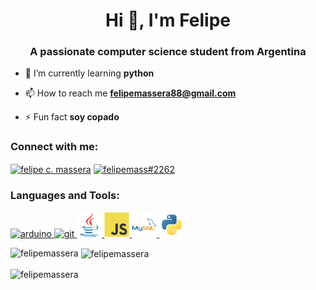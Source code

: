 <h1 align="center">Hi 👋, I'm Felipe</h1>
<h3 align="center">A passionate computer science student from Argentina</h3>

- 🌱 I’m currently learning **python**

- 📫 How to reach me **felipemassera88@gmail.com**

- ⚡ Fun fact **soy copado**

<h3 align="left">Connect with me:</h3>
<p align="left">
<a href="https://linkedin.com/in/felipe c. massera" target="blank"><img align="center" src="https://raw.githubusercontent.com/rahuldkjain/github-profile-readme-generator/master/src/images/icons/Social/linked-in-alt.svg" alt="felipe c. massera" height="30" width="40" /></a>
<a href="https://discord.gg/felipemass#2262" target="blank"><img align="center" src="https://raw.githubusercontent.com/rahuldkjain/github-profile-readme-generator/master/src/images/icons/Social/discord.svg" alt="felipemass#2262" height="30" width="40" /></a>
</p>

<h3 align="left">Languages and Tools:</h3>
<p align="left"> <a href="https://www.arduino.cc/" target="_blank" rel="noreferrer"> <img src="https://cdn.worldvectorlogo.com/logos/arduino-1.svg" alt="arduino" width="40" height="40"/> </a> <a href="https://git-scm.com/" target="_blank" rel="noreferrer"> <img src="https://www.vectorlogo.zone/logos/git-scm/git-scm-icon.svg" alt="git" width="40" height="40"/> </a> <a href="https://www.java.com" target="_blank" rel="noreferrer"> <img src="https://raw.githubusercontent.com/devicons/devicon/master/icons/java/java-original.svg" alt="java" width="40" height="40"/> </a> <a href="https://developer.mozilla.org/en-US/docs/Web/JavaScript" target="_blank" rel="noreferrer"> <img src="https://raw.githubusercontent.com/devicons/devicon/master/icons/javascript/javascript-original.svg" alt="javascript" width="40" height="40"/> </a> <a href="https://www.mysql.com/" target="_blank" rel="noreferrer"> <img src="https://raw.githubusercontent.com/devicons/devicon/master/icons/mysql/mysql-original-wordmark.svg" alt="mysql" width="40" height="40"/> </a> <a href="https://www.python.org" target="_blank" rel="noreferrer"> <img src="https://raw.githubusercontent.com/devicons/devicon/master/icons/python/python-original.svg" alt="python" width="40" height="40"/> </a> </p>

<p><img align="left" src="https://github-readme-stats.vercel.app/api/top-langs?username=felipemassera&show_icons=true&theme=dark&locale=en&layout=compact" alt="felipemassera" /></p>

<p>&nbsp;<img align="center" src="https://github-readme-stats.vercel.app/api?username=felipemassera&show_icons=true&theme=dark&locale=en" alt="felipemassera" /></p>

<p><img align="center" src="https://github-readme-streak-stats.herokuapp.com/?user=felipemassera&theme=dark" alt="felipemassera" /></p>

